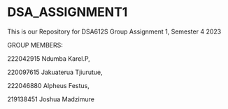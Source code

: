 # DSA_ASSIGNMENT1
This is our Repository for DSA612S Group Assignment 1, Semester 4 2023

GROUP MEMBERS:

222042915 Ndumba Karel.P,

220097615 Jakuaterua 
Tjiurutue,

222046880 Alpheus Festus,

219138451 Joshua Madzimure

